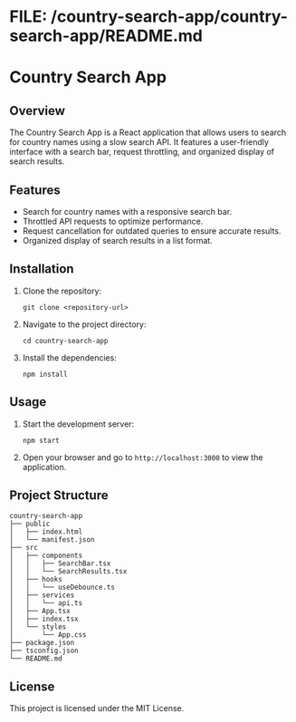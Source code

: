 # FILE: /country-search-app/country-search-app/README.md

# Country Search App

## Overview

The Country Search App is a React application that allows users to search for country names using a slow search API. It features a user-friendly interface with a search bar, request throttling, and organized display of search results.

## Features

- Search for country names with a responsive search bar.
- Throttled API requests to optimize performance.
- Request cancellation for outdated queries to ensure accurate results.
- Organized display of search results in a list format.

## Installation

1. Clone the repository:
   ```
   git clone <repository-url>
   ```

2. Navigate to the project directory:
   ```
   cd country-search-app
   ```

3. Install the dependencies:
   ```
   npm install
   ```

## Usage

1. Start the development server:
   ```
   npm start
   ```

2. Open your browser and go to `http://localhost:3000` to view the application.

## Project Structure

```
country-search-app
├── public
│   ├── index.html
│   └── manifest.json
├── src
│   ├── components
│   │   ├── SearchBar.tsx
│   │   └── SearchResults.tsx
│   ├── hooks
│   │   └── useDebounce.ts
│   ├── services
│   │   └── api.ts
│   ├── App.tsx
│   ├── index.tsx
│   └── styles
│       └── App.css
├── package.json
├── tsconfig.json
└── README.md
```

## License

This project is licensed under the MIT License.
